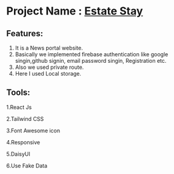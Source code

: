 # Project Name : [Estate Stay](https://estate-stay.web.app/)

## Features: 
1. It is a News portal website.
2. Basically we implemented firebase authentication like google singin,github signin, email password singin, Registration etc.
3. Also we used private route.
4. Here I used Local storage.


## Tools: 
1.React Js

2.Tailwind CSS

3.Font Awesome icon

4.Responsive

5.DaisyUI

6.Use Fake Data


